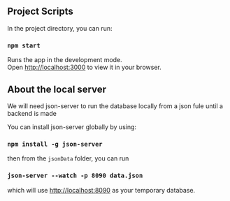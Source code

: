 ## Project Scripts

In the project directory, you can run:

### `npm start`

Runs the app in the development mode.\
Open [http://localhost:3000](http://localhost:3000) to view it in your browser.



## About the local server

We will need json-server to run the database locally from
a json fule until a backend is made 

You can install json-server globally by using:

### `npm install -g json-server`

then from the `jsonData` folder, you can run

### `json-server --watch -p 8090 data.json`

which will use [http://localhost:8090](http://localhost:8090) as your temporary database.